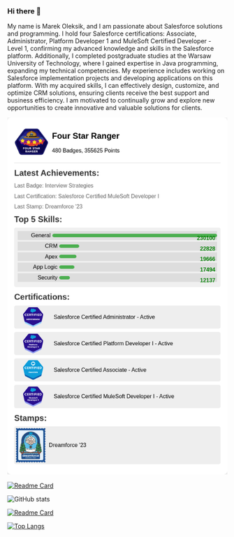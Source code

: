 ### Hi there 👋
My name is Marek Oleksik, and I am passionate about Salesforce solutions and programming. I hold four Salesforce certifications: Associate, Administrator, Platform Developer 1 and MuleSoft Certified Developer - Level 1, confirming my advanced knowledge and skills in the Salesforce platform. Additionally, I completed postgraduate studies at the Warsaw University of Technology, where I gained expertise in Java programming, expanding my technical competencies. My experience includes working on Salesforce implementation projects and developing applications on this platform. With my acquired skills, I can effectively design, customize, and optimize CRM solutions, ensuring clients receive the best support and business efficiency. I am motivated to continually grow and explore new opportunities to create innovative and valuable solutions for clients.

<!--TH_Stats:start-->
![Trailhead-Stats](images/TScard.png)
<!--TH_Stats:end-->

[![Readme Card](https://github-readme-stats.vercel.app/api/pin/?username=MarekOleksik&repo=Camp-Apex-Green-Guardian)](https://github.com/MarekOleksik/Camp-Apex-Green-Guardian)

![GitHub stats](https://github-readme-stats.vercel.app/api?username=MarekOleksik&show_icons=true&theme=radical&count-private=true)

[![Readme Card](https://github-readme-stats.vercel.app/api/pin/?username=MarekOleksik&repo=Warcaby)](https://github.com/MarekOleksik/Warcaby)

[![Top Langs](https://github-readme-stats.vercel.app/api/top-langs/?username=MarekOleksik&layout=pie&count-private=true)](https://github.com/MarekOleksik/github-readme-stats)

<!--
**MarekOleksik/MarekOleksik** is a ✨ _special_ ✨ repository because its `README.md` (this file) appears on your GitHub profile.

Here are some ideas to get you started:

- 🔭 I’m currently working on ...
- 🌱 I’m currently learning ...
- 👯 I’m looking to collaborate on ...
- 🤔 I’m looking for help with ...
- 💬 Ask me about ...
- 📫 How to reach me: ...
- 😄 Pronouns: ...
- ⚡ Fun fact: ...
-->
